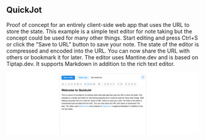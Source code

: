 ## QuickJot

Proof of concept for an entirely client-side web app that uses the URL to store the state.
This example is a simple text editor for note taking but the concept could be used for many other things.
Start editing and press Ctrl+S or click the "Save to URL" button to save your note.
The state of the editor is compressed and encoded into the URL.
You can now share the URL with others or bookmark it for later.
The editor uses Mantine.dev and is based on Tiptap.dev.
It supports Markdown in addition to the rich text editor.

![Demo image](./screenshot.png)
